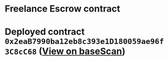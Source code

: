 # Freelance Escrow contract

# Deployed contract `0x2eaB7990ba12eb8c393e1D180059ae96f3C8cC68` ([View on baseScan](https://sepolia.basescan.org/address/0x2eaB7990ba12eb8c393e1D180059ae96f3C8cC68))

